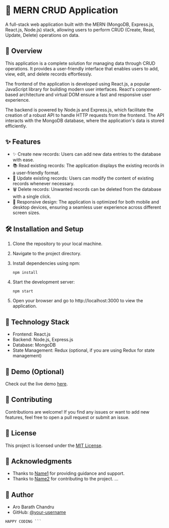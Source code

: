  # 🚀 MERN CRUD Application

A full-stack web application built with the MERN (MongoDB, Express.js, React.js, Node.js) stack, allowing users to perform CRUD (Create, Read, Update, Delete) operations on data.

## 📖 Overview

This application is a complete solution for managing data through CRUD operations. It provides a user-friendly interface that enables users to add, view, edit, and delete records effortlessly.

The frontend of the application is developed using React.js, a popular JavaScript library for building modern user interfaces. React's component-based architecture and virtual DOM ensure a fast and responsive user experience.

The backend is powered by Node.js and Express.js, which facilitate the creation of a robust API to handle HTTP requests from the frontend. The API interacts with the MongoDB database, where the application's data is stored efficiently.

## ✨ Features

- ✨ Create new records: Users can add new data entries to the database with ease.
- 📚 Read existing records: The application displays the existing records in a user-friendly format.
- 🔄 Update existing records: Users can modify the content of existing records whenever necessary.
- 🗑️ Delete records: Unwanted records can be deleted from the database with a single click.
- 📱 Responsive design: The application is optimized for both mobile and desktop devices, ensuring a seamless user experience across different screen sizes.

## 🛠️ Installation and Setup

1. Clone the repository to your local machine.
2. Navigate to the project directory.
3. Install dependencies using npm:

   ```
   npm install
   ```

4. Start the development server:

   ```
   npm start
   ```

5. Open your browser and go to http://localhost:3000 to view the application.

## 🧰 Technology Stack

- Frontend: React.js
- Backend: Node.js, Express.js
- Database: MongoDB
- State Management: Redux (optional, if you are using Redux for state management)

## 🎥 Demo (Optional)

Check out the live demo [here](https://your-app-demo-url).

## 🤝 Contributing

Contributions are welcome! If you find any issues or want to add new features, feel free to open a pull request or submit an issue.

## 📝 License

This project is licensed under the [MIT License](https://opensource.org/licenses/MIT).

 

## 🙏 Acknowledgments

- Thanks to [Name1](https://github.com/name1) for providing guidance and support.
- Thanks to [Name2](https://github.com/name2) for contributing to the project.
...

## 👤 Author

- Aro Barath Chandru
- GitHub: [@your-username](https://github.com/your-username)
```
HAPPY CODING ```
